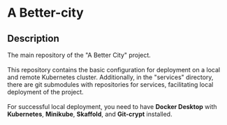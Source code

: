 # A Better-city

## Description

The main repository of the "A Better City" project. <br><br>
This repository contains the basic configuration for deployment on a local and remote Kubernetes cluster. Additionally, in the "services" directory, there are git submodules with repositories for services, facilitating local deployment of the project. <br><br>
For successful local deployment, you need to have **Docker Desktop** with **Kubernetes**, **Minikube**, **Skaffold**, and **Git-crypt** installed.
